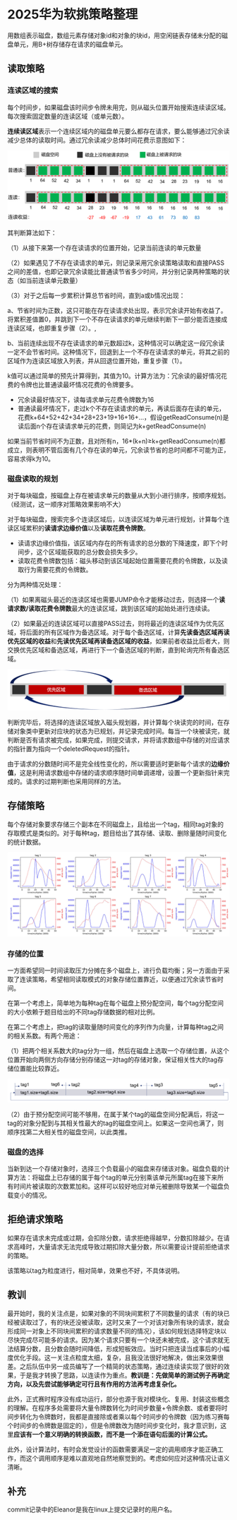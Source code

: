 # 2025华为软挑策略整理
用数组表示磁盘，数组元素存储对象id和对象的块id，用空闲链表存储未分配的磁盘单元，用B+树存储存在请求的磁盘单元。

**读取策略**
--------

### 连读区域的搜索

每个时间步，如果磁盘该时间步令牌未用完，则从磁头位置开始搜索连续读区域。每次搜索固定数量的连读区域（或单元数）。

**连续读区域**表示一个连续区域内的磁盘单元要么都存在请求，要么能够通过冗余读减少总体的读取时间。通过冗余读减少总体时间花费示意图如下：

![](2025华为软挑策略整理_image.png)

其判断算法如下：

（1）从接下来第一个存在读请求的位置开始，记录当前连读的单元数量

（2）如果遇见了不存在读请求的单元，则记录采用冗余读策略读取和直接PASS之间的差值，也即记录冗余读能比普通读节省多少时间，并分别记录两种策略的状态（如当前连读单元数量）

（3）对于之后每一步累积计算总节省时间，直到a或b情况出现：

a、节省时间为正数，这只可能在存在读请求处出现，表示冗余读开始有收益了。将累积差值置0，并跳到下一个不存在读请求的单元继续判断下一部分能否连接成连读区域，也即重复步骤（2）。,

b、当前连续出现不存在读请求的单元数超过k，这种情况可以确定这一段冗余读一定不会节省时间。这种情况下，回退到上一个不存在读请求的单元，将其之前的区域作为连读区域放入列表，并从回退位置开始，重复步骤（1）。

k值可以通过简单的预先计算得到，其值为10。计算方法为：冗余读的最好情况花费的令牌也比普通读最坏情况花费的令牌要多。

*   冗余读最好情况下，读每请求单元花费令牌数为16
*   普通读最坏情况下，走过k个不存在读请求的单元，再读后面存在读的单元，花费k+64+52+42+34+28+23+19+16+16+…，假设getReadConsume(n)是读后面n个存在读请求单元的花费，则简记为k+getReadConsume(n)

如果当前节省时间不为正数，且对所有n，16\*(k+n)≥k+getReadConsume(n)都成立，则表明不管后面有几个存在读的单元，冗余读节省的总时间都不可能为正，容易求得k为10。

### 磁盘读取的规划

对于每块磁盘，按磁盘上存在被请求单元的数量从大到小进行排序，按顺序规划。（经测试，这一顺序对策略效果影响不大）

对于每块磁盘，搜索完多个连读区域后，以连读区域为单元进行规划，计算每个连读区域累积的**读请求边缘价值**以及**读取花费令牌数**。

*   读请求边缘价值指，该区域内存在的所有请求的总分数的下降速度，即下个时间步，这个区域能获取的总分数会损失多少。
*   读取花费令牌数包括：磁头移动到该区域起始位置需要花费的令牌数，以及读取行为需要花费的令牌数。

分为两种情况处理：

（1）如果离磁头最近的连读区域也需要JUMP命令才能移动过去，则选择一个**读请求数/读取花费令牌数**最大的连读区域，跳到该区域的起始处进行连续读。

（2）如果最近的连读区域可以直接PASS过去，则将最近的连读区域作为优先区域，将后面的所有区域作为备选区域。对于每个备选区域，计算**先读备选区域再读优先区域的收益**和**先读优先区域再读备选区域的收益**，如果前者收益比后者大，则交换优先区域和备选区域，再进行下一个备选区域的判断，直到轮询完所有备选区域。

![](2_2025华为软挑策略整理_image.png)

判断完毕后，将选择的连读区域放入磁头规划器，并计算每个块读完的时间，在存储对象类中更新对应块的状态为已规划，并记录完成时间。每当一个块被读完，就判断是否有请求被完成，如果完成，则提交请求，并将请求数组中存储的对应请求的指针置为指向一个deletedRequest的指针。

由于请求的分数随时间不是完全线性变化的，所以需要适时更新每个请求的**边缘价值**，这是利用请求数组中存储的请求顺序随时间单调递增，设置一个更新指针来完成的。请求的过期判断也采用同样的方法。

**存储策略**
--------

每个存储对象要求存储三个副本在不同磁盘上，且给出一个tag，相同tag对象的存取模式是类似的。对于每种tag，题目给出了其存储、读取、删除量随时间变化的统计数据。

![](3_2025华为软挑策略整理_image.png)

### 存储的位置

一方面希望同一时间读取压力分摊在多个磁盘上，进行负载均衡；另一方面由于采取了连读策略，希望相同读取模式的对象存储位置靠近，以便通过冗余读节省时间。

在第一个考虑上，简单地为每种tag在每个磁盘上预分配空间，每个tag分配空间的大小依赖于题目给出的不同tag存储数据的相对比例。

在第二个考虑上，把tag的读取量随时间变化的序列作为向量，计算每种tag之间的相关系数。有两个用途：

（1）把两个相关系数大的tag分为一组，然后在磁盘上选取一个存储位置，从这个位置开始向两侧方向存储分别存储这一对tag的存储对象，保证相关性大的tag存储位置能比较靠近。

![](4_2025华为软挑策略整理_image.png)

（2）由于预分配空间可能不够用，在属于某个tag的磁盘空间分配满后，将这一tag的对象分配到与其相关性最大的tag的磁盘空间上。如果这一空间也满了，则顺序找第二大相关性的磁盘空间，以此类推。

### 磁盘的选择

当新到达一个存储对象时，选择三个负载最小的磁盘来存储该对象。磁盘负载的计算方法：将磁盘上已存储的属于每个tag的单元分别乘该单元所属tag在接下来所有时间片被读取的次数累加和。这样可以较好地应对单元被删除导致某一个磁盘负载变小的情况。

**拒绝请求策略**
----------

如果存在请求未完成或过期，会扣除分数，请求拒绝得越早，分数扣除越少。在请求高峰时，大量请求无法完成导致过期扣除大量分数，所以需要设计提前拒绝请求的策略。

该策略以tag为粒度进行，相对简单，效果也不好，不具体说明。

教训
--

最开始时，我的关注点是，如果对象的不同块间累积了不同数量的请求（有的块已经被读取过了，有的块还没被读取，这时又来了一个对该对象所有块的请求，就会形成同一对象上不同块间累积的请求数量不同的情况），该如何规划选择特定块以尽快完成尽可能多的请求。因为某个请求只要有一个块还未被完成，这个请求就无法结算分数，且分数会随时间降低，形成短板效应。当时只把连读当成事后的小幅度优化手段。这一关注点粒度太细，复杂，且我没法很好地解决，做出来效果很差。之后队伍中另一成员编写了一个精简的状态策略，通过连续读实现了很好的效果，于是我才转换了思路，以连读作为重点。**教训是：先做简单的测试例子再确定方向，以及先尝试能够确定可行且有作用的方法再考虑复杂化。**

此外，正式赛时程序没有成功运行，部分也源于我对模块化、复用、封装这些概念的理解。在程序多处需要将大量令牌数转化为时间步数量+令牌余数、或者要将时间步转化为令牌数时，我都是直接除或者乘以每个时间步的令牌数（因为练习赛每个时间步的令牌数是固定的），但是令牌数改为随时间步变化时，我才意识到，这里**应该有一个意义明确的转换函数，而不是一个添在语句后面的计算公式。**

此外，设计算法时，有时会发觉设计的函数需要满足一定的调用顺序才能正确工作，而这个调用顺序是难以直观地自然地察觉到的。考虑如何应对这种情况让语义清晰。

**补充**
------

commit记录中的Eleanor是我在linux上提交记录时的用户名。
